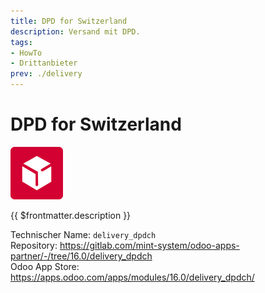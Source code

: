 ```yaml
---
title: DPD for Switzerland
description: Versand mit DPD.
tags:
- HowTo
- Drittanbieter
prev: ./delivery
---
```

# DPD for Switzerland
![](attachments/odoo_icons_delivery_dpdch.png)

{{ $frontmatter.description }}

Technischer Name: `delivery_dpdch`\
Repository: <https://gitlab.com/mint-system/odoo-apps-partner/-/tree/16.0/delivery_dpdch>\
Odoo App Store: <https://apps.odoo.com/apps/modules/16.0/delivery_dpdch/>
